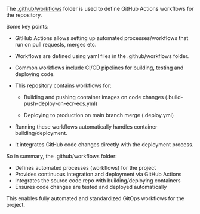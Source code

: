 The [.github/workflows](.github/workflows) folder is used to define GitHub Actions workflows for the repository.

Some key points:

- GitHub Actions allows setting up automated processes/workflows that run on pull requests, merges etc.

- Workflows are defined using yaml files in the .github/workflows folder.

- Common workflows include CI/CD pipelines for building, testing and deploying code.

- This repository contains workflows for:

  - Building and pushing container images on code changes (.build-push-deploy-on-ecr-ecs.yml)

  - Deploying to production on main branch merge (.deploy.yml)

- Running these workflows automatically handles container building/deployment.

- It integrates GitHub code changes directly with the deployment process.

So in summary, the .github/workflows folder:

- Defines automated processes (workflows) for the project
- Provides continuous integration and deployment via GitHub Actions
- Integrates the source code repo with building/deploying containers
- Ensures code changes are tested and deployed automatically

This enables fully automated and standardized GitOps workflows for the project.
